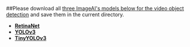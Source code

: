 ##Please download all [three ImageAI's models below for the video object detection](https://github.com/OlafenwaMoses/ImageAI/tree/master/imageai/Detection) and save them in the current directory.

* **[RetinaNet](https://github.com/OlafenwaMoses/ImageAI/releases/download/3.0.0-pretrained/retinanet_resnet50_fpn_coco-eeacb38b.pth)**
* **[YOLOv3](https://github.com/OlafenwaMoses/ImageAI/releases/download/3.0.0-pretrained/yolov3.pt)** 
* **[TinyYOLOv3](https://github.com/OlafenwaMoses/ImageAI/releases/download/3.0.0-pretrained/tiny-yolov3.pt)**